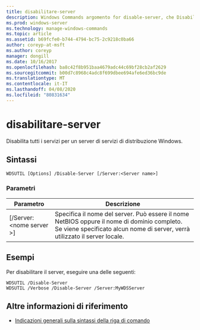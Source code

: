 ```yaml
---
title: disabilitare-server
description: Windows Commands argomento for disable-server, che Disabilita tutti i servizi per un server di servizi di distribuzione Windows.
ms.prod: windows-server
ms.technology: manage-windows-commands
ms.topic: article
ms.assetid: b69fcfe0-b744-4794-bc75-2c9218c0ba66
author: coreyp-at-msft
ms.author: coreyp
manager: dongill
ms.date: 10/16/2017
ms.openlocfilehash: ba8c42f8b951baa4679adc44c69bf28cb2af2629
ms.sourcegitcommit: b00d7c8968c4adc8f699dbee694afe6ed36bc9de
ms.translationtype: MT
ms.contentlocale: it-IT
ms.lasthandoff: 04/08/2020
ms.locfileid: "80831634"
---
```

# <a name="disable-server"></a>disabilitare-server

Disabilita tutti i servizi per un server di servizi di distribuzione Windows.

## <a name="syntax"></a>Sintassi

```
WDSUTIL [Options] /Disable-Server [/Server:<Server name>]
```

### <a name="parameters"></a>Parametri

|Parametro|Descrizione|
|---------|-----------|
|[/Server:\<nome server >]|Specifica il nome del server. Può essere il nome NetBIOS oppure il nome di dominio completo. Se viene specificato alcun nome di server, verrà utilizzato il server locale.|

## <a name="examples"></a><a name=BKMK_examples></a>Esempi

Per disabilitare il server, eseguire una delle seguenti:
```
WDSUTIL /Disable-Server
WDSUTIL /Verbose /Disable-Server /Server:MyWDSServer
```

## <a name="additional-references"></a>Altre informazioni di riferimento

- [Indicazioni generali sulla sintassi della riga di comando](command-line-syntax-key.md)

